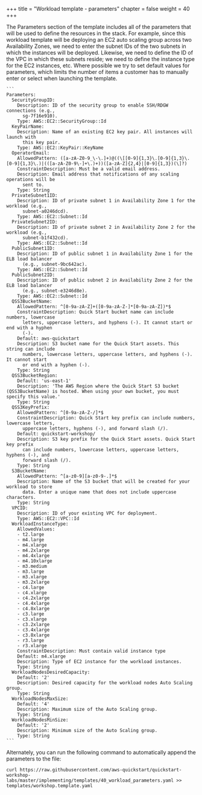 ﻿+++
title = "Workload template - parameters"
chapter = false
weight = 40
+++


The Parameters section of the template includes all of the parameters that will be used to define the resources in the stack. For example, since this workload template will be deploying an EC2 auto scaling group across two Availability Zones, we need to enter the subnet IDs of the two subnets in which the instances will be deployed. Likewise, we need to define the ID of the VPC in which these subnets reside; we need to define the instance type for the EC2 instances, etc. Where possible we try to set default values for parameters, which limits the number of items a customer has to manually enter or select when launching the template.


	```
	Parameters:
	  SecurityGroupID:
	    Description: ID of the security group to enable SSH/RDGW connections (e.g.,
	      sg-7f16e910).
	    Type: AWS::EC2::SecurityGroup::Id
	  KeyPairName:
	    Description: Name of an existing EC2 key pair. All instances will launch with
	      this key pair.
	    Type: AWS::EC2::KeyPair::KeyName
	  OperatorEmail:
	    AllowedPattern: ([a-zA-Z0-9_\-\.]+)@((\[[0-9]{1,3}\.[0-9]{1,3}\.[0-9]{1,3}\.)|(([a-zA-Z0-9\-]+\.)+))([a-zA-Z]{2,4}|[0-9]{1,3})(\]?)
	    ConstraintDescription: Must be a valid email address.
	    Description: Email address that notifications of any scaling operations will be
	      sent to.
	    Type: String
	  PrivateSubnet1ID:
	    Description: ID of private subnet 1 in Availability Zone 1 for the workload (e.g.,
	      subnet-a0246dcd).
	    Type: AWS::EC2::Subnet::Id
	  PrivateSubnet2ID:
	    Description: ID of private subnet 2 in Availability Zone 2 for the workload (e.g.,
	      subnet-b1f432cd).
	    Type: AWS::EC2::Subnet::Id
	  PublicSubnet1ID:
	    Description: ID of public subnet 1 in Availability Zone 1 for the ELB load balancer
	      (e.g., subnet-9bc642ac).
	    Type: AWS::EC2::Subnet::Id
	  PublicSubnet2ID:
	    Description: ID of public subnet 2 in Availability Zone 2 for the ELB load balancer
	      (e.g., subnet-e3246d8e).
	    Type: AWS::EC2::Subnet::Id
	  QSS3BucketName:
	    AllowedPattern: ^[0-9a-zA-Z]+([0-9a-zA-Z-]*[0-9a-zA-Z])*$
	    ConstraintDescription: Quick Start bucket name can include numbers, lowercase
	      letters, uppercase letters, and hyphens (-). It cannot start or end with a hyphen
	      (-).
	    Default: aws-quickstart
	    Description: S3 bucket name for the Quick Start assets. This string can include
	      numbers, lowercase letters, uppercase letters, and hyphens (-). It cannot start
	      or end with a hyphen (-).
	    Type: String
	  QSS3BucketRegion:
	    Default: 'us-east-1'
	    Description: 'The AWS Region where the Quick Start S3 bucket (QSS3BucketName) is hosted. When using your own bucket, you must specify this value.'
	    Type: String
	  QSS3KeyPrefix:
	    AllowedPattern: ^[0-9a-zA-Z-/]*$
	    ConstraintDescription: Quick Start key prefix can include numbers, lowercase letters,
	      uppercase letters, hyphens (-), and forward slash (/).
	    Default: quickstart-workshop/
	    Description: S3 key prefix for the Quick Start assets. Quick Start key prefix
	      can include numbers, lowercase letters, uppercase letters, hyphens (-), and
	      forward slash (/).
	    Type: String
	  S3BucketName:
	    AllowedPattern: ^[a-z0-9][a-z0-9-.]*$
	    Description: Name of the S3 bucket that will be created for your workload to store
	      data. Enter a unique name that does not include uppercase characters.
	    Type: String
	  VPCID:
	    Description: ID of your existing VPC for deployment.
	    Type: AWS::EC2::VPC::Id
	  WorkloadInstanceType:
	    AllowedValues:
	    - t2.large
	    - m4.large
	    - m4.xlarge
	    - m4.2xlarge
	    - m4.4xlarge
	    - m4.10xlarge
	    - m3.medium
	    - m3.large
	    - m3.xlarge
	    - m3.2xlarge
	    - c4.large
	    - c4.xlarge
	    - c4.2xlarge
	    - c4.4xlarge
	    - c4.8xlarge
	    - c3.large
	    - c3.xlarge
	    - c3.2xlarge
	    - c3.4xlarge
	    - c3.8xlarge
	    - r3.large
	    - r3.xlarge
	    ConstraintDescription: Must contain valid instance type
	    Default: m4.xlarge
	    Description: Type of EC2 instance for the workload instances.
	    Type: String
	  WorkloadNodesDesiredCapacity:
	    Default: '2'
	    Description: Desired capacity for the workload nodes Auto Scaling group.
	    Type: String
	  WorkloadNodesMaxSize:
	    Default: '4'
	    Description: Maximum size of the Auto Scaling group.
	    Type: String
	  WorkloadNodesMinSize:
	    Default: '2'
	    Description: Minimum size of the Auto Scaling group.
	    Type: String
	```

Alternately, you can run the following command to automatically append the parameters to the file:

```
curl https://raw.githubusercontent.com/aws-quickstart/quickstart-workshop-labs/master/implementing/templates/40_workload_parameters.yaml >> templates/workshop.template.yaml
```